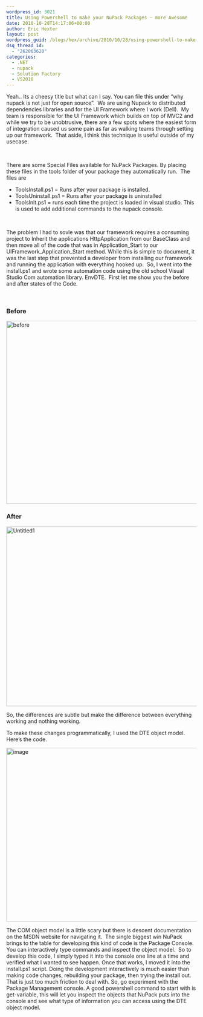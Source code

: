 ```yaml
---
wordpress_id: 3021
title: Using Powershell to make your NuPack Packages – more Awesome
date: 2010-10-28T14:17:06+00:00
author: Eric Hexter
layout: post
wordpress_guid: /blogs/hex/archive/2010/10/28/using-powershell-to-make-your-nupack-packages-more-awesome.aspx
dsq_thread_id:
  - "262063620"
categories:
  - .NET
  - nupack
  - Solution Factory
  - VS2010
---
```

Yeah.. Its a cheesy title but what can I say. You can file this under “why nupack is not just for open source”.&#160; We are using Nupack to distributed dependencies libraries and for the UI Framework where I work (Dell).&#160; My team is responsible for the UI Framework which builds on top of MVC2 and while we try to be unobtrusive, there are a few spots where the easiest form of integration caused us some pain as far as walking teams through setting up our framework.&#160; That aside, I think this technique is useful outside of my usecase.

&#160;

There are some Special Files available for NuPack Packages. By placing these files in the tools folder of your package they automatically run.&#160; The files are

  * ToolsInstall.ps1 = Runs after your package is installed. 
  * ToolsUninstall.ps1 = Runs after your package is uninstalled 
  * ToolsInit.ps1 = runs each time the project is loaded in visual studio. This is used to add additional commands to the nupack console. 

&#160;

The problem I had to sovle was that our framework requires a consuming project to Inherit the applications HttpApplication from our BaseClass and then move all of the code that was in Application\_Start to our UIFramework\_Application_Start method. While this is simple to document, it was the last step that prevented a developer from installing our framework and running the application with everything hooked up.&#160; So, I went into the install.ps1 and wrote some automation code using the old school Visual Studio Com automation library. EnvDTE.&#160; First let me show you the before and after states of the Code.

&#160;

### Before

[<img style="border-right-width: 0px;border-top-width: 0px;border-bottom-width: 0px;border-left-width: 0px" border="0" alt="before" src="http://lostechies.com/erichexter/files/2011/03/image_thumb_1E5C2837.png" width="638" height="484" />](http://lostechies.com/erichexter/files/2011/03/image_7F85B458.png) 

### After

[<img style="border-right-width: 0px;border-top-width: 0px;border-bottom-width: 0px;border-left-width: 0px" border="0" alt="Untitled1" src="http://lostechies.com/erichexter/files/2011/03/Untitled1_thumb_074DA6FB.png" width="644" height="475" />](http://lostechies.com/erichexter/files/2011/03/Untitled1_6157F6A4.png) </p> 

So, the differences are subtle but make the difference between everything working and nothing working.

To make these changes programmatically, I used the DTE object model.&#160; Here’s the code.

[<img style="border-right-width: 0px;border-top-width: 0px;border-bottom-width: 0px;border-left-width: 0px" border="0" alt="image" src="http://lostechies.com/erichexter/files/2011/03/image_thumb_3A3D3762.png" width="644" height="460" />](http://lostechies.com/erichexter/files/2011/03/image_0D284A94.png) 

The COM object model is a little scary but there is descent documentation on the MSDN website for navigating it.&#160; The single biggest win NuPack brings to the table for developing this kind of code is the Package Console. You can interactively type commands and inspect the object model.&#160; So to develop this code, I simply typed it into the console one line at a time and verified what I wanted to see happen. Once that works, I moved it into the install.ps1 script. Doing the development interactively is much easier than making code changes, rebuilding your package, then trying the install out.&#160; That is just too much friction to deal with. So, go experiment with the Package Management console. A good powershell command to start with is get-variable, this will let you inspect the objects that NuPack puts into the console and see what type of information you can access using the DTE object model.